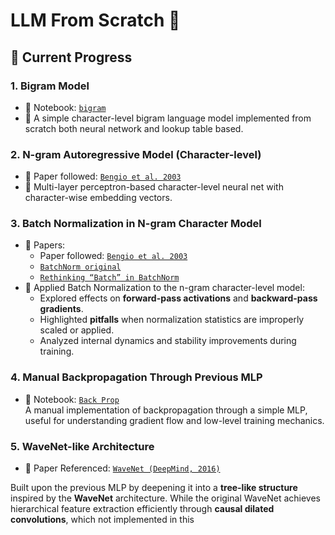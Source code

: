 # LLM From Scratch 🚀

## 🧱 Current Progress

### 1. Bigram Model
- 📓 Notebook: [`bigram`](bigram_model.ipynb)
- 🧠 A simple character-level bigram language model implemented from scratch both neural network and lookup table based.

### 2. N-gram Autoregressive Model (Character-level)
- 📓 Paper followed: [`Bengio et al. 2003`](extras/mlp_paper.pdf)
- 🔧 Multi-layer perceptron-based character-level neural net with character-wise embedding vectors.

### 3. Batch Normalization in N-gram Character Model
- 📓 Papers:
  - Paper followed: [`Bengio et al. 2003`](extras/mlp_paper.pdf)
  - [`BatchNorm original`](extras/batch_paper.pdf)
  - [`Rethinking “Batch” in BatchNorm`](extras/batch_problem.pdf)
- 🔬 Applied Batch Normalization to the n-gram character-level model:
  - Explored effects on **forward-pass activations** and **backward-pass gradients**.
  - Highlighted **pitfalls** when normalization statistics are improperly scaled or applied.
  - Analyzed internal dynamics and stability improvements during training.

### 4. Manual Backpropagation Through Previous MLP

- 📓 Notebook: [`Back Prop`](backprop.ipynb)  
  A manual implementation of backpropagation through a simple MLP, useful for understanding gradient flow and low-level training mechanics.

### 5. WaveNet-like Architecture

- 📓 Paper Referenced: [`WaveNet (DeepMind, 2016)`](TinyToGPT/extras/wavenet.pdf)

Built upon the previous MLP by deepening it into a **tree-like structure** inspired by the **WaveNet** architecture. While the original WaveNet achieves hierarchical feature extraction efficiently through **causal dilated convolutions**, which not implemented in this 

